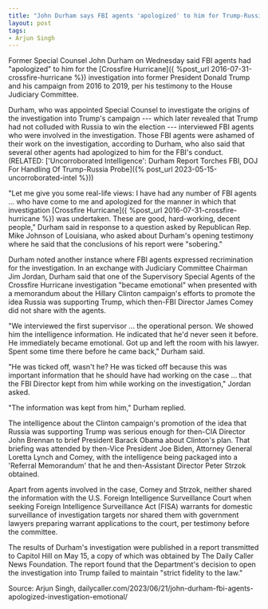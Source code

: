 ```yaml
---
title: "John Durham says FBI agents 'apologized' to him for Trump-Russia investigation"
layout: post
tags:
- Arjun Singh
---
```


Former Special Counsel John Durham on Wednesday said FBI agents had "apologized" to him for the [Crossfire Hurricane]({ %post_url 2016-07-31-crossfire-hurricane %}) investigation into former President Donald Trump and his campaign from 2016 to 2019, per his testimony to the House Judiciary Committee.

Durham, who was appointed Special Counsel to investigate the origins of the investigation into Trump's campaign --- which later revealed that Trump had not colluded with Russia to win the election --- interviewed FBI agents who were involved in the investigation. Those FBI agents were ashamed of their work on the investigation, according to Durham, who also said that several other agents had apologized to him for the FBI's conduct. (RELATED:  ['Uncorroborated Intelligence': Durham Report Torches FBI, DOJ For Handling Of Trump-Russia Probe]({% post_url 2023-05-15-uncorroborated-intel %}))

"Let me give you some real-life views: I have had any number of FBI agents ... who have come to me and apologized for the manner in which that investigation [Crossfire Hurricane]({ %post_url 2016-07-31-crossfire-hurricane %}) was undertaken. These are good, hard-working, decent people," Durham said in response to a question asked by Republican Rep. Mike Johnson of Louisiana, who asked about Durham's opening testimony where he said that the conclusions of his report were "sobering."

Durham noted another instance where FBI agents expressed recrimination for the investigation. In an exchange with Judiciary Committee Chairman Jim Jordan, Durham said that one of the Supervisory Special Agents of the Crossfire Hurricane investigation "became emotional" when presented with a memorandum about the Hillary Clinton campaign's efforts to promote the idea Russia was supporting Trump, which then-FBI Director James Comey did not share with the agents.

"We interviewed the first supervisor ... the operational person. We showed him the intelligence information. He indicated that he'd never seen it before. He immediately became emotional. Got up and left the room with his lawyer. Spent some time there before he came back," Durham said.

"He was ticked off, wasn't he? He was ticked off because this was important information that he should have had working on the case ... that the FBI Director kept from him while working on the investigation," Jordan asked.

"The information was kept from him," Durham replied.

The intelligence about the Clinton campaign's promotion of the idea that Russia was supporting Trump was serious enough for then-CIA Director John Brennan to brief President Barack Obama about Clinton's plan. That briefing was attended by then-Vice President Joe Biden, Attorney General Loretta Lynch and Comey, with the intelligence being packaged into a 'Referral Memorandum' that he and then-Assistant Director Peter Strzok obtained.

Apart from agents involved in the case, Comey and Strzok, neither shared the information with the U.S. Foreign Intelligence Surveillance Court when seeking Foreign Intelligence Surveillance Act (FISA) warrants for domestic surveillance of investigation targets nor shared them with government lawyers preparing warrant applications to the court, per testimony before the committee.

The results of Durham's investigation were published in a report transmitted to Capitol Hill on May 15, a copy of which was obtained by The Daily Caller News Foundation. The report found that the Department's decision to open the investigation into Trump failed to maintain "strict fidelity to the law."

Source: Arjun Singh, dailycaller.com/2023/06/21/john-durham-fbi-agents-apologized-investigation-emotional/
